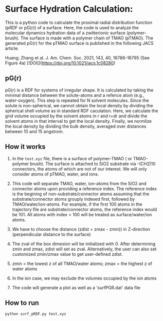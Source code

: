 # Surface Hydration Calculation: 
This is a python code to calculate the proximal radial distribution function (pRDF or pG(r)) of a surface. 
Here, the code is used to analyze the molecular dynamics hydration data of a zwitterionic surface (polymer-brush). The surface
is made with a polymer chain of TMAO (pTMAO). The generated pG(r) for the pTMAO surface is published in the following JACS article.

Huang; Zhang et al. J. Am. Chem. Soc. 2021, 143, 40, 16786–16795 (See Figure 4a)
[!DOI]](https://doi.org/10.1021/jacs.1c08280)


## pG(r) 
pG(r) is a RDF for systems of irregular shape. It is calculated by taking the minimal distance between the solute-atoms 
and a refence atom (e.g., water-oxygen). This step is repeated for N solvent molecules. Since the solute is non-spherical, we
cannot obtain the local density by dividing the spherical shell volume as in standard RDF caculation. Here, we calculate the 
grid volume occupied by the solvent atoms in r and r+dr and divide the solvent atoms in that interval to get the local density. 
Finally, we normlize the local density by dividing the bulk density, averaged over distances between 10 and 15 angstrom.  

## How it works 
1. In the `test.xyz` file, there is a surface of polymer-TMAO ( or TMAO-polymer brush). The surface is attached to SiO2 substrate via -(CH2)10 connectors, 
   the atoms of which are not of our interest. We will only consider atoms of pTMAO, water, and ions.

2. This code will separate TMAO, water, ion-atoms from the SiO2 and connector atoms upon providing a reference index.
   The reference index is the begining of non-substrate/connector atoms assuming that the substrate/connector atoms 
   grouply indexed first, followed by TMAO/water/ion-atoms. For example, if the first 100 atoms in the trajectory file
   are substrate/connector atoms, the reference index would be 101. All atoms with index > 100 will be treated as
   surface/water/ion atoms.

3. We have to choose the distance (zdist = zmax - zmin)) in Z-direction (perpendicular distance to the surface)

4. The zval of the box dimesion will be initialized with 0. After determining zmin and zmax, zdist will set as zval.
   Alternatively, the user can also set customized zmin/zmax value to get user-defined zdist.

5. zmin = the lowest z of all TMAO/water atoms; zmax = the highest z of water atoms

6. In the ion case, we may exclude the volumes occupied by the ion atoms

7. The code will generate a plot as well as a 'surfPGR.dat' data file 


## How to run

``` python surf_pRDF.py test.xyz ```


